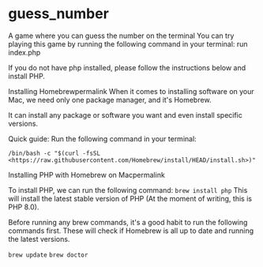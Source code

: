 # guess_number
A game where you can guess the number on the terminal
You can try playing this game by running the following command in your terminal:
run index.php

If you do not have php installed, please follow the instructions below and install PHP.

Installing Homebrewpermalink
When it comes to installing software on your Mac, we need only one package manager, and it's Homebrew.

It can install any package or software you want and even install specific versions.

Quick guide: Run the following command in your terminal:

`/bin/bash -c "$(curl -fsSL <https://raw.githubusercontent.com/Homebrew/install/HEAD/install.sh>)"`

Installing PHP with Homebrew on Macpermalink

To install PHP, we can run the following command:
`brew install php`
This will install the latest stable version of PHP (At the moment of writing, this is PHP 8.0).

Before running any brew commands, it's a good habit to run the following commands first. These will check if Homebrew is all up to date and running the latest versions.

`brew update`
`brew doctor`
